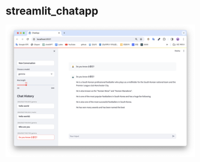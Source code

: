 # streamlit_chatapp

![Sample image](https://raw.githubusercontent.com/jaewonE/streamlit_chatapp/main/assets/app_screen.png)
